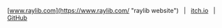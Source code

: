 [www.raylib.com](https://www.raylib.com/ "raylib website")
&nbsp;&nbsp;\|&nbsp;&nbsp;
[itch.io](https://raysan5.itch.io/raylib "raylib page at itch.io")
&nbsp;&nbsp;\|&nbsp;&nbsp;
[GitHub](https://github.com/raysan5/raylib "raylib repository on GitHub")
